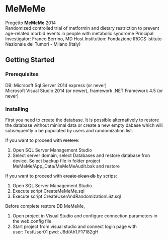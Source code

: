 # MeMeMe
Progetto <b>MeMeMe</b> 2014 <br/>
Randomized controlled trial of metformin and dietary restriction to prevent age-related morbid events in people with metabolic syndrome
Principal Investigator: Franco Berrino, MD 
Host Institution: Fondazione IRCCS Istituto Nazionale dei Tumori - Milano (Italy)

## Getting Started

### Prerequisites
DB: Micrsosft Sql Server 2014 express (or never)<br/>
Microsoft Visual Studio 2014 (or newer), framework .NET Framework 4.5 (or never)

### Installing
First you need to create the database. It is possible alternatively to restore the database without minimal data or create a new empty dabase which will subsequently o be populated by users and randomization list.<br/>

If you want to proceed with <s>restore</s>:
<ol>
  <li>Open SQL Server Management Studio  </li> 
  <li>Select server domain, select Databases and restore database fron device. Select backup file in folder project MeMeMe/App_Data/MeMeMeAudit.bak and restore</li>
</ol>

If you want to proceed with <s>create clean db</s> by scrips:
<ol>
  <li>Open SQL Server Management Studio</li>
  <li>Execute script CreateMeMeMe.sql</li> 
  <li>Execute script CreateUserAndRandomizationList.sql</li> 
</ol>

Before complete restore DB MeMeMe, 
<ol>
  <li>Open project in Visual Studio and configure connection parameters in the web.config file</li>
  <li>Start project from visual studio and connect login page with</br> 
    user: TestUser01 
    pwd: J8d(Ah1.F17182gH</li>
</ol>
